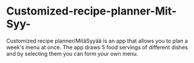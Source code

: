 # Customized-recipe-planner-Mit-Syy-
Customized recipe planner/MitäSyyää is an app that allows you to plan a week's menu at once. The app draws 5 food servings of different dishes and by selecting them you can form your own menu.
